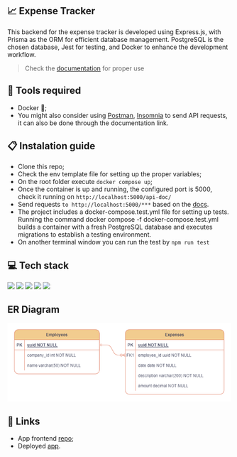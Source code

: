 ## :chart_with_upwards_trend: Expense Tracker

This backend for the expense tracker is developed using Express.js, with Prisma as the ORM for efficient database management. PostgreSQL is the chosen database, Jest for testing, and Docker to enhance the development workflow.

> Check the [documentation](https://osm-expense-tracker-f0320512353f.herokuapp.com/api-docs/) for proper use

## :toolbox: Tools required

- Docker :whale2:;
- You might also consider using [Postman](https://www.postman.com/downloads/), [Insomnia](https://insomnia.rest/download) to send API requests, it can also be done through the documentation link.


## 📋 Instalation guide

- Clone this repo;
- Check the env template file for setting up the proper variables;
- On the root folder execute `docker compose up`;
- Once the container is up and running, the configured port is 5000, check it running on `http://localhost:5000/api-doc/`
- Send requests `to http://localhost:5000/***` based on the [docs](https://osm-expense-tracker-f0320512353f.herokuapp.com/api-docs/).
- The project includes a docker-compose.test.yml file for setting up tests. Running the command docker compose -f docker-compose.test.yml builds a container with a fresh PostgreSQL database and executes migrations to establish a testing environment.
- On another terminal window you can run the test by `npm run test`

## 💻 Tech stack

  <img src="https://img.shields.io/badge/Express.js-000000?style=for-the-badge&logo=express&logoColor=white" /> <img src="https://img.shields.io/badge/PostgreSQL-316192?style=for-the-badge&logo=postgresql&logoColor=white" /> <img src="https://img.shields.io/badge/Prisma-3982CE?style=for-the-badge&logo=Prisma&logoColor=white" /> <img src="https://img.shields.io/badge/Docker-2CA5E0?style=for-the-badge&logo=docker&logoColor=white" /> <img src="https://img.shields.io/badge/Node.js-339933?style=for-the-badge&logo=nodedotjs&logoColor=white" />
  
## ER Diagram

<img src="./diagram-er.png" />

## 🔗 Links

- App frontend [repo](https://expense-tracker-osm.vercel.app/);
- Deployed [app](https://mshop-ecommerce.vercel.app/).
